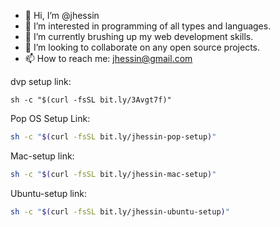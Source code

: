 - 👋 Hi, I’m @jhessin
- 👀 I’m interested in programming of all types and languages.
- 🌱 I’m currently brushing up my web development skills.
- 💞️ I’m looking to collaborate on any open source projects.
- 📫 How to reach me: jhessin@gmail.com

dvp setup link:

```
sh -c "$(curl -fsSL bit.ly/3Avgt7f)"
```

Pop OS Setup Link:

```sh
sh -c "$(curl -fsSL bit.ly/jhessin-pop-setup)"
```

Mac-setup link:

```sh
sh -c "$(curl -fsSL bit.ly/jhessin-mac-setup)"
```

Ubuntu-setup link:

```sh
sh -c "$(curl -fsSL bit.ly/jhessin-ubuntu-setup)"
```

<!---
jhessin/jhessin is a ✨ special ✨ repository because its `README.md` (this file) appears on your GitHub profile.
You can click the Preview link to take a look at your changes.
--->
